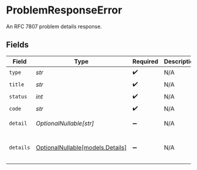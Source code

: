 # ProblemResponseError

An RFC 7807 problem details response.


## Fields

| Field                                                    | Type                                                     | Required                                                 | Description                                              | Example                                                  |
| -------------------------------------------------------- | -------------------------------------------------------- | -------------------------------------------------------- | -------------------------------------------------------- | -------------------------------------------------------- |
| `type`                                                   | *str*                                                    | :heavy_check_mark:                                       | N/A                                                      | about:blank                                              |
| `title`                                                  | *str*                                                    | :heavy_check_mark:                                       | N/A                                                      | rate_limited                                             |
| `status`                                                 | *int*                                                    | :heavy_check_mark:                                       | N/A                                                      | 429                                                      |
| `code`                                                   | *str*                                                    | :heavy_check_mark:                                       | N/A                                                      | rate_limited                                             |
| `detail`                                                 | *OptionalNullable[str]*                                  | :heavy_minus_sign:                                       | N/A                                                      | try again in 5000 ms                                     |
| `details`                                                | [OptionalNullable[models.Details]](../models/details.md) | :heavy_minus_sign:                                       | N/A                                                      | {<br/>"try_again_in_ms": 5000<br/>}                      |